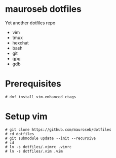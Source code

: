 # mauroseb dotfiles
Yet another dotfiles repo

 - vim
 - tmux
 - hexchat
 - bash
 - git
 - gpg
 - gdb

# Prerequisites

~~~
# dnf install vim-enhanced ctags
~~~ 
# Setup vim

~~~
# git clone https://github.com/mauroseb/dotfiles
# cd dotfiles
# git submodule update --init --recursive
# cd
# ln -s dotfiles/.vimrc .vimrc
# ln -s dotfiles/.vim .vim
~~~
